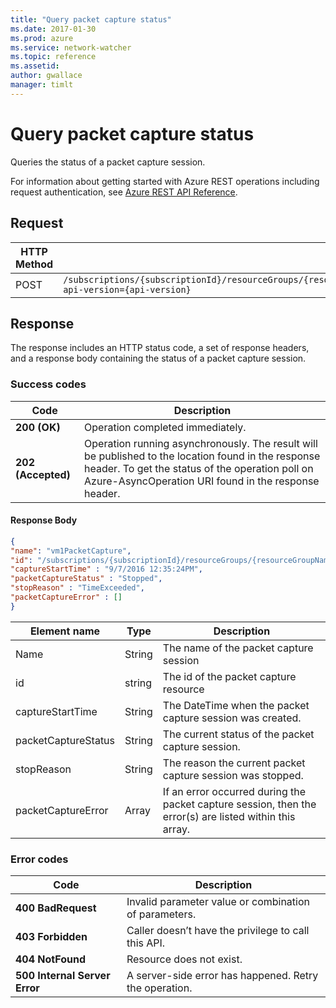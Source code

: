 ```yaml
---
title: "Query packet capture status"
ms.date: 2017-01-30
ms.prod: azure
ms.service: network-watcher
ms.topic: reference
ms.assetid: 
author: gwallace
manager: timlt
---
```


# Query packet capture status

Queries the status of a packet capture session.

For information about getting started with Azure REST operations including request authentication, see [Azure REST API Reference](../../../../index.md).

## Request

| HTTP Method | URI|  
| ----------- |----|  
| POST | `/subscriptions/{subscriptionId}/resourceGroups/{resourceGroupName}/providers/Microsoft.Network/networkWatchers/{networkWatcherName}/packetCaptures/{packetCaptureName}/querystatus?api-version={api-version}` |

## Response  

The response includes an HTTP status code, a set of response headers, and a response body containing the status of a packet capture session.

### Success codes

| Code | Description |
| ---- | ----------- |
| **200 (OK)** | Operation completed immediately. | 
| **202 (Accepted)** | Operation running asynchronously. The result will be published to the location found in the response header. To get the status of the operation poll on Azure-AsyncOperation URI found in the response header. | 

#### Response Body
```json
{ 
"name": "vm1PacketCapture",
"id": "/subscriptions/{subscriptionId}/resourceGroups/{resourceGroupName}/providers/Microsoft.Network/networkWatchers/{networkWatcherName}/packetCaptures/{packetCaptureName}", 
"captureStartTime" : "9/7/2016 12:35:24PM", 
"packetCaptureStatus" : "Stopped", 
"stopReason" : "TimeExceeded", 
"packetCaptureError" : [] 
}
```

| Element name | Type | Description |
| ---- | ----------- |-----------|
|Name |String |The name of the packet capture session|
|id |string |The id of the packet capture resource|
|captureStartTime |String |The DateTime when the packet capture session was created.|
|packetCaptureStatus |String |The current status of the packet capture session.|
|stopReason |String |The reason the current packet capture session was stopped.|
|packetCaptureError| Array |If an error occurred during the packet capture session, then the error(s) are listed within this array.|

### Error codes

| Code | Description |
| ---- | ----------- |
| **400 BadRequest** | Invalid parameter value or combination of parameters. | 
| **403 Forbidden** | Caller doesn’t have the privilege to call this API. |
| **404 NotFound** | Resource does not exist. |
| **500 Internal Server Error** |  A server-side error has happened. Retry the operation. |     



 

